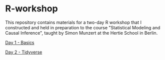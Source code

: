 # R-workshop


This repository contains materials for a two-day R workshop that I constructed and held in preparation to the course "Statistical Modeling and Causal Inference", taught by Simon Munzert at the Hertie School in Berlin.

[Day 1 - Basics](https://raw.githack.com/lfoswald/R-workshop/main/primer-1-basics/1-basics.html)

[Day 2 - Tidyverse](https://raw.githack.com/lfoswald/R-workshop/main/primer-2-tidyverse/2-tidyverse.html)
